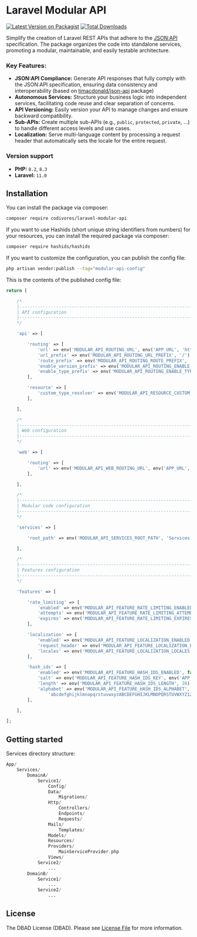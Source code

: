 # Laravel Modular API

[![Latest Version on Packagist](https://img.shields.io/packagist/v/codivores/laravel-modular-api.svg?style=flat-square)](https://packagist.org/packages/codivores/laravel-modular-api)
[![Total Downloads](https://img.shields.io/packagist/dt/codivores/laravel-modular-api.svg?style=flat-square)](https://packagist.org/packages/codivores/laravel-modular-api)

Simplify the creation of Laravel REST APIs that adhere to the [JSON:API](https://jsonapi.org) specification. The
package organizes the code into standalone services, promoting a modular, maintainable, and easily testable
architecture.

### Key Features:

- **JSON:API Compliance:** Generate API responses that fully comply with the JSON:API specification, ensuring data
  consistency and interoperability (based on [timacdonald/json-api](https://github.com/timacdonald/json-api) package)
- **Autonomous Services:** Structure your business logic into independent services, facilitating code reuse and clear
  separation of concerns.
- **API Versioning:** Easily version your API to manage changes and ensure backward compatibility.
- **Sub-APIs:** Create multiple sub-APIs (e.g., `public`, `protected`, `private`, ...) to handle different access
  levels and use cases.
- **Localization:** Serve multi-language content by processing a request header that automatically sets the locale for
  the entire request.

### Version support

- **PHP:** `8.2`, `8.3`
- **Laravel:** `11.0`

## Installation

You can install the package via composer:

```bash
composer require codivores/laravel-modular-api
```

If you want to use Hashids (short unique string identifiers from numbers) for your resources, you can install the
required package via composer:

```bash
composer require hashids/hashids
```

If you want to customize the configuration, you can publish the config file:

```bash
php artisan vendor:publish --tag="modular-api-config"
```

This is the contents of the published config file:

```php
return [

    /*
    |--------------------------------------------------------------------------
    | API configuration
    |--------------------------------------------------------------------------
    */

    'api' => [

        'routing' => [
            'url' => env('MODULAR_API_ROUTING_URL', env('APP_URL', 'http://localhost')),
            'url_prefix' => env('MODULAR_API_ROUTING_URL_PREFIX', '/'),
            'route_prefix' => env('MODULAR_API_ROUTING_ROUTE_PREFIX', 'api'),
            'enable_version_prefix' => env('MODULAR_API_ROUTING_ENABLE_VERSION_PREFIX', true),
            'enable_type_prefix' => env('MODULAR_API_ROUTING_ENABLE_TYPE_PREFIX', true),
        ],

        'resource' => [
            'custom_type_resolver' => env('MODULAR_API_RESOURCE_CUSTOM_TYPE_RESOLVER', false),
        ],

    ],

    /*
    |--------------------------------------------------------------------------
    | Web configuration
    |--------------------------------------------------------------------------
    */

    'web' => [

        'routing' => [
            'url' => env('MODULAR_API_WEB_ROUTING_URL', env('APP_URL', 'http://localhost')),
        ],

    ],

    /*
    |--------------------------------------------------------------------------
    | Modular code configuration
    |--------------------------------------------------------------------------
    */

    'services' => [

        'root_path' => env('MODULAR_API_SERVICES_ROOT_PATH', 'Services'),

    ],

    /*
    |--------------------------------------------------------------------------
    | Features configuration
    |--------------------------------------------------------------------------
    */

    'features' => [

        'rate_limiting' => [
            'enabled' => env('MODULAR_API_FEATURE_RATE_LIMITING_ENABLED', false),
            'attempts' => env('MODULAR_API_FEATURE_RATE_LIMITING_ATTEMPTS_PER_MIN', 30),
            'expires' => env('MODULAR_API_FEATURE_RATE_LIMITING_EXPIRES_IN_MIN', 1),
        ],

        'localization' => [
            'enabled' => env('MODULAR_API_FEATURE_LOCALIZATION_ENABLED', false),
            'request_header' => env('MODULAR_API_FEATURE_LOCALIZATION_REQUEST_HEADER', 'Accept-Language'),
            'locales' => env('MODULAR_API_FEATURE_LOCALIZATION_LOCALES', env('APP_LOCALE', 'en')),
        ],

        'hash_ids' => [
            'enabled' => env('MODULAR_API_FEATURE_HASH_IDS_ENABLED', false),
            'salt' => env('MODULAR_API_FEATURE_HASH_IDS_KEY', env('APP_KEY')),
            'length' => env('MODULAR_API_FEATURE_HASH_IDS_LENGTH', 20),
            'alphabet' => env('MODULAR_API_FEATURE_HASH_IDS_ALPHABET',
                'abcdefghijklmnopqrstuvwxyzABCDEFGHIJKLMNOPQRSTUVWXYZ1234567890'),
        ],

    ],

];
```

## Getting started

Services directory structure:

```php
App/
    Services/
        DomainA/
            Service1/
                Config/
                Data/
                    Migrations/
                Http/
                    Controllers/
                    Endpoints/
                    Requests/
                Mails/
                    Templates/
                Models/
                Resources/
                Providers/
                    MainServiceProvider.php
                Views/
            Service2/
                ...
        DomainB/
            Service1/
                ...
            Service2/
                ...
```

## License

The DBAD License (DBAD). Please see [License File](LICENSE.md) for more information.
